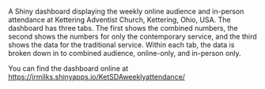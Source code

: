 A Shiny dashboard displaying the weekly online audience and in-person attendance at Kettering Adventist Church, Kettering, Ohio, USA. The dashboard has three tabs. The first shows the combined numbers, the second shows the numbers for only the contemporary service, and the third shows the data for the traditional service. Within each tab, the data is broken down in to combined audience, online-only, and in-person only.

You can find the dashboard online at https://jrmilks.shinyapps.io/KetSDAweeklyattendance/

